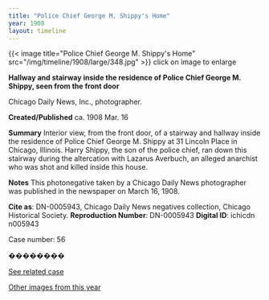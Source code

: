 ```yaml
---
title: "Police Chief George M. Shippy's Home"
year: 1908
layout: timeline
---
```


{{< image title="Police Chief George M. Shippy's Home" src="/img/timeline/1908/large/348.jpg" >}}
click on image to enlarge

__**Hallway and stairway inside the residence of Police Chief George M. Shippy, seen from the front door**__

Chicago Daily News, Inc., photographer.

**Created/Published**
ca. 1908 Mar. 16

**Summary**
Interior view, from the front door, of a stairway and hallway inside the residence of Police Chief George M. Shippy at 31 Lincoln Place in Chicago, Illinois. Harry Shippy, the son of the police chief, ran down this stairway during the altercation with Lazarus Averbuch, an alleged anarchist who was shot and killed inside this house.

**Notes**
This photonegative taken by a Chicago Daily News photographer was published in the newspaper on March 16, 1908.

__Cite as__: DN-0005943, Chicago Daily News negatives collection, Chicago Historical Society.
__Reproduction Number__: DN-0005943
__Digital ID__: ichicdn n005943

Case number: 56

�������� 

[See related case](/database/55/)

[Other images from this year](/historical/timeline/1908)